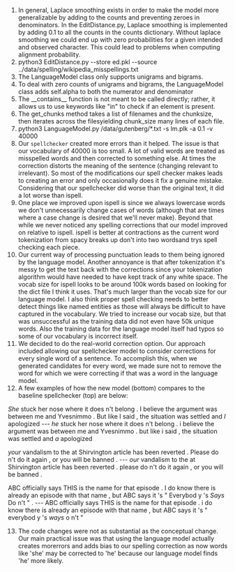1. In general, Laplace smoothing exists in order to make the model more generalizable by adding to the counts and preventing zeroes in denominators. In the EditDistance.py, Laplace smoothing is implemented by adding 0.1 to all the counts in the counts dictionary. Without laplace smoothing we could end up with zero probabilities for a given intended and observed character. This could lead to problems when computing alignment probability.
2. python3 EditDistance.py --store ed.pkl --source ../data/spelling/wikipedia\_misspellings.txt
3. The LanguageModel class only supports unigrams and bigrams.
4. To deal with zero counts of unigrams and bigrams, the LanguageModel class adds self.alpha to both the numerator and denominator
5. The \_\_contains\_\_ function is not meant to be called directly; rather, it allows us to use keywords like "in" to check if an element is present.
6. The get\_chunks method takes a list of filenames and the chunksize, then iterates across the filesyielding chunk\_size many lines of each file.
7. python3 LanguageModel.py /data/gutenberg/\*.txt -s lm.plk -a 0.1 -v 40000 
8. Our `spellchecker` created more errors than it helped. The issue is that our vocabulary of 40000 is too small. A lot of valid words are treated as misspelled words and then corrected to something else. At times the correction distorts the meaning of the sentence (changing relevant to irrelevant). So most of the modifications our spell checker makes leads to creating an error and only occasionally does it fix a genuine mistake. Considering that our spellchecker did worse than the original text, it did a lot worse than ispell.
9. One place we improved upon ispell is since we always lowercase words we don't unnecessarily change cases of words (although that are times where a case change is desired that we'll never make). Beyond that while we never noticed any spelling corrections that our model improved on relative to ispell. ispell is better at contractions as the current word tokenization from spacy breaks up don't into two wordsand trys spell checking each piece. 
10. Our current way of processing punctuation leads to them being ignored by the language model. Another annoyance is that after tokenization it's messy to get the text back with the corrections since your tokenization algorithm would have needed to have kept track of any white space. The vocab size for ispell looks to be around 100k words based on looking for the dict file I think it uses. That's much larger than the vocab size for our language model. I also think proper spell checking needs to better detect things like named entities as those will always be difficult to have captured in the vocabulary. We tried to increase our vocab size, but that was unsuccessful as the training data did not even have 50k unique words. Also the training data for the language model itself had typos so some of our vocabulary is incorrect itself.
11. We decided to do the real-world correction option. Our approach included allowing our spellchecker model to consider corrections for every single word of a sentence. To accomplish this, when we generated candidates for every word, we made sure not to remove the word for which we were correcting if that was a word in the language model. 
12. A few examples of how the new model (bottom) compares to the baseline spellchecker (top) are below:

*She* stuck her nose where it does n't belong . I believe the argument was between me and Yvesnimmo . But like I said , the situation was settled and *I* apologized
\-\-\-
*he* stuck her nose where it does n't belong . i believe the argument was between me and Yvesnimmo . but like i said , the situation was settled and *a* apologized 


*your* vandalism to the at Shirvington article has been reverted . Please do n't do it again , or you will be banned .
\-\-\-
*our* vandalism to the at Shirvington article has been reverted . please do n't do it again , or you will be banned .

ABC officially says THIS is the name for that episode . I do know there is already an episode with that name , but ABC says it 's " Everybod
y 's *Says* Do n't " .
\-\-\-
ABC officially says THIS is the name for that episode . i do know there is already an episode with that name , but ABC says it 's " everybod
y 's *ways* o n't "

13. The code changes were not as substantial as the conceptual change. Our main practical issue was that using the language model actually creates morerrors and adds bias to our spelling correction as now words like 'she' may be corrected to 'he' because our language model finds 'he' more likely.
